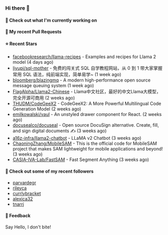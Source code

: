 ### Hi there 👋

#### 👷 Check out what I'm currently working on

#### 🔨 My recent Pull Requests


#### ⭐ Recent Stars

- [facebookresearch/llama-recipes](https://github.com/facebookresearch/llama-recipes) - Examples and recipes for Llama 2 model (4 days ago)
- [liyupi/sql-mother](https://github.com/liyupi/sql-mother) - 免费的闯关式 SQL 自学教程网站，从 0 到 1 带大家掌握常用 SQL 语法，纯前端实现，简单易学~ (1 week ago)
- [bloomberg/blazingmq](https://github.com/bloomberg/blazingmq) - A modern high-performance open source message queuing system (1 week ago)
- [FlagAlpha/Llama2-Chinese](https://github.com/FlagAlpha/Llama2-Chinese) - Llama中文社区，最好的中文Llama大模型，完全开源可商用 (2 weeks ago)
- [THUDM/CodeGeeX2](https://github.com/THUDM/CodeGeeX2) - CodeGeeX2: A More Powerful Multilingual Code Generation Model (2 weeks ago)
- [emilkowalski/vaul](https://github.com/emilkowalski/vaul) - An unstyled drawer component for React. (2 weeks ago)
- [docusealco/docuseal](https://github.com/docusealco/docuseal) - Open source DocuSign alternative. Create, fill, and sign digital documents ✍️ (3 weeks ago)
- [a16z-infra/llama2-chatbot](https://github.com/a16z-infra/llama2-chatbot) - LLaMA v2 Chatbot (3 weeks ago)
- [ChaoningZhang/MobileSAM](https://github.com/ChaoningZhang/MobileSAM) - This is the official code for MobileSAM project that makes SAM lightweight for mobile applications and beyond! (3 weeks ago)
- [CASIA-IVA-Lab/FastSAM](https://github.com/CASIA-IVA-Lab/FastSAM) - Fast Segment Anything (3 weeks ago)

#### 👯 Check out some of my recent followers

- [parvardegr](https://github.com/parvardegr)
- [rileyca](https://github.com/rileyca)
- [currlybracket](https://github.com/currlybracket)
- [alexica32](https://github.com/alexica32)
- [tnarrj](https://github.com/tnarrj)

#### 💬 Feedback

Say Hello, I don't bite!